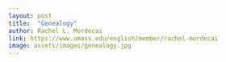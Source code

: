 ```yaml
---
layout: post
title:  "Genealogy"
author: Rachel L. Mordecai
link: https://www.umass.edu/english/member/rachel-mordecai
image: assets/images/genealogy.jpg
---
```

